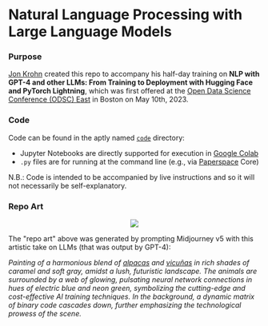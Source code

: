 # Natural Language Processing with Large Language Models

### Purpose

[Jon Krohn](https://www.jonkrohn.com/) created this repo to accompany his half-day training on **NLP with GPT-4 and other LLMs: From Training to Deployment with Hugging Face and PyTorch Lightning**, which was first offered at the [Open Data Science Conference (ODSC) East](https://odsc.com/boston/) in Boston on May 10th, 2023.

### Code

Code can be found in the aptly named [`code`](https://github.com/jonkrohn/NLP-with-LLMs/tree/main/code) directory:
* Jupyter Notebooks are directly supported for execution in [Google Colab](https://colab.research.google.com/)
* `.py` files are for running at the command line (e.g., via [Paperspace](https://www.paperspace.com/) Core)

N.B.: Code is intended to be accompanied by live instructions and so it will not necessarily be self-explanatory.

### Repo Art

<p align="center">
  <img src="https://github.com/jonkrohn/NLP-with-LLMs/blob/main/img/LLaMAs.jpeg")
</p>

The "repo art" above was generated by prompting Midjourney v5 with this artistic take on LLMs (that was output by GPT-4):

*Painting of a harmonious blend of [alpacas](https://crfm.stanford.edu/2023/03/13/alpaca.html) and [vicuñas](https://vicuna.lmsys.org/) in rich shades of caramel and soft gray, amidst a lush, futuristic landscape. The animals are surrounded by a web of glowing, pulsating neural network connections in hues of electric blue and neon green, symbolizing the cutting-edge and cost-effective AI training techniques. In the background, a dynamic matrix of binary code cascades down, further emphasizing the technological prowess of the scene.*
